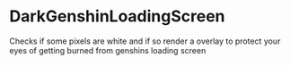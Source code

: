 # DarkGenshinLoadingScreen
Checks if some pixels are white and if so render a overlay to protect your eyes of getting burned from genshins loading screen
